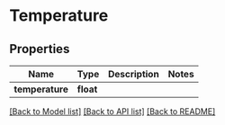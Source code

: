 # Temperature


## Properties
Name | Type | Description | Notes
------------ | ------------- | ------------- | -------------
**temperature** | **float** |  | 

[[Back to Model list]](../README.md#documentation-for-models) [[Back to API list]](../README.md#documentation-for-api-endpoints) [[Back to README]](../README.md)


